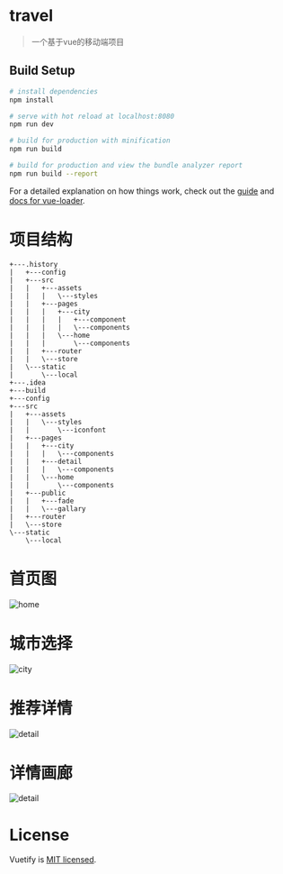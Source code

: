 # travel

> 一个基于vue的移动端项目

## Build Setup

``` bash
# install dependencies
npm install

# serve with hot reload at localhost:8080
npm run dev

# build for production with minification
npm run build

# build for production and view the bundle analyzer report
npm run build --report
```

For a detailed explanation on how things work, check out the [guide](http://vuejs-templates.github.io/webpack/) and [docs for vue-loader](http://vuejs.github.io/vue-loader).
# 项目结构
```
+---.history
|   +---config
|   +---src
|   |   +---assets
|   |   |   \---styles
|   |   +---pages
|   |   |   +---city
|   |   |   |   +---component
|   |   |   |   \---components
|   |   |   \---home
|   |   |       \---components
|   |   +---router
|   |   \---store
|   \---static
|       \---local
+---.idea
+---build
+---config
+---src
|   +---assets
|   |   \---styles
|   |       \---iconfont
|   +---pages
|   |   +---city
|   |   |   \---components
|   |   +---detail
|   |   |   \---components
|   |   \---home
|   |       \---components
|   +---public
|   |   +---fade
|   |   \---gallary
|   +---router
|   \---store
\---static
    \---local
```

# 首页图
![home](src/assets/20190703160228.png)
# 城市选择
![city](src/assets/20190703160244.png)
# 推荐详情
![detail](src/assets/20190703160257.png)
# 详情画廊
![detail](src/assets/20190703160307.png)
# License
Vuetify is [MIT licensed](https://github.com/vuetifyjs/vuetify/blob/master/LICENSE.md "MIT").